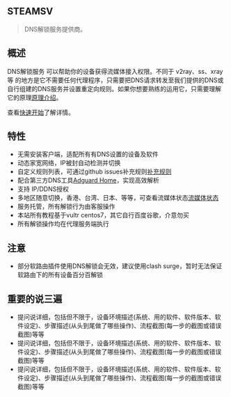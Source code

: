 ## STEAMSV 

> DNS解锁服务提供商。

## 概述

DNS解锁服务 可以帮助你的设备获得流媒体接入权限。不同于 v2ray、ss、xray等 的地方是它不需要任何代理程序，只需要把DNS请求转发至我们提供的DNS或自行组建的DNS服务并设置重定向规则。如果你想要熟练的运用它，只需要理解它的原理[原理介绍](principle.md)。

查看[快速开始](quickstart.md)了解详情。

## 特性

- 无需安装客户端，适配所有有DNS设置的设备及软件
- 动态家宽网络，IP被封自动检测并切换
- 自定义规则列表，可通过github issues补充规则[补充规则](https://github.com/steamsv/streamrule/issues)
- 配合第三方DNS工具[Adguard Home](appdoc/adguardhomedoc.md)，实现高效解析
- 支持 IP/DDNS授权
- 多地区随意切换，香港、台湾、日本、等等，可查看流媒体状态[流媒体状态](rule.md)
- 服务托管，所有解锁行为由客服操作
- 本站所有教程基于vultr centos7，其它自行百度谷歌，介意勿买
- 所有解锁操作均在代理服务端执行

## 注意

- 部分软路由插件使用DNS解锁会无效，建议使用clash surge，暂时无法保证软路由下的所有设备百分百解锁

## 重要的说三遍

- 提问说详细，包括但不限于，设备环境描述(系统、用的软件、软件版本、软件设定)、步骤描述(从头到尾做了哪些操作)、流程截图(每一步的截图或错误截图)等等
- 提问说详细，包括但不限于，设备环境描述(系统、用的软件、软件版本、软件设定)、步骤描述(从头到尾做了哪些操作)、流程截图(每一步的截图或错误截图)等等
- 提问说详细，包括但不限于，设备环境描述(系统、用的软件、软件版本、软件设定)、步骤描述(从头到尾做了哪些操作)、流程截图(每一步的截图或错误截图)等等
